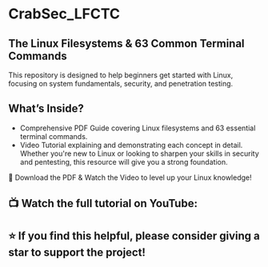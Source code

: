 # CrabSec_LFCTC
## The Linux Filesystems & 63 Common Terminal Commands

This repository is designed to help beginners get started with Linux, focusing on system fundamentals, security, and penetration testing.

## What’s Inside?
- Comprehensive PDF Guide covering Linux filesystems and 63 essential terminal commands.
- Video Tutorial explaining and demonstrating each concept in detail.
Whether you're new to Linux or looking to sharpen your skills in security and pentesting, this resource will give you a strong foundation.

🔗 Download the PDF & Watch the Video to level up your Linux knowledge!

## 📺 Watch the full tutorial on YouTube: 

## ⭐ If you find this helpful, please consider giving a star to support the project!
